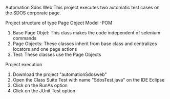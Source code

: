 Automation Sdos Web
This project executes two automatic test cases on the SDOS corporate page.

Project structure of type Page Object Model -POM

1. Base Page Objet: This class makes the code independent of selenium commands
2. Page Objects: These classes inherit from base class and centralizes locators and one page actions
3. Test: These classes use the Page Objects

Project execution

1. Download the project "automationSdosweb"
2. Open the Class Suite Test with name  "SdosTest.java" on the IDE Eclipse
3. Click on the RunAs option 
4. Click on the JUnit Test option

